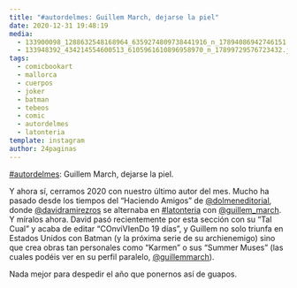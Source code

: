 ```yaml
---
title: "#autordelmes: Guillem March, dejarse la piel"
date: 2020-12-31 19:48:19
media: 
  - 133900098_1288632548168964_6359274809738441916_n_17894086942746151.jpg
  - 133948392_434214554600513_6105961610896958970_n_17899729576723432.jpg
tags: 
  - comicbookart
  - mallorca
  - cuerpos
  - joker
  - batman
  - tebeos
  - comic
  - autordelmes
  - latonteria
template: instagram
author: 24paginas
---
```


[#autordelmes](/tags/autordelmes): Guillem March, dejarse la piel.


Y ahora sí, cerramos 2020 con nuestro último autor del mes. Mucho ha pasado desde los tiempos del “Haciendo Amigos” de [@dolmeneditorial](https://instagram.com/dolmeneditorial), donde [@davidramirezros](https://instagram.com/davidramirezros) se alternaba en [#latonteria](/tags/latonteria) con [@guillem_march](https://instagram.com/guillem_march). Y míralos ahora. David pasó recientemente por esta sección con su “Tal Cual” y acaba de editar “COnviVIenDo 19 días”, y Guillem no solo triunfa en Estados Unidos con Batman (y la próxima serie de su archienemigo) sino que crea obras tan personales como “Karmen” o sus “Summer Muses” (las cuales podéis ver en su perfil paralelo, [@guillemmarch](https://instagram.com/guillemmarch)).


Nada mejor para despedir el año que ponernos así de guapos.
